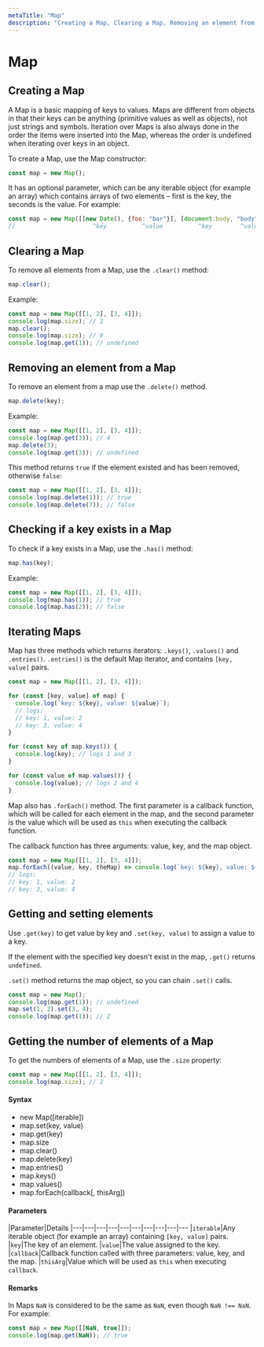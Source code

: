 ```yaml
---
metaTitle: "Map"
description: "Creating a Map, Clearing a Map, Removing an element from a Map, Checking if a key exists in a Map, Iterating Maps, Getting and setting elements, Getting the number of elements of a Map"
---
```


# Map



## Creating a Map


A Map is a basic mapping of keys to values. Maps are different from objects in that their keys can be anything (primitive values as well as objects), not just strings and symbols. Iteration over Maps is also always done in the order the items were inserted into the Map, whereas the order is undefined when iterating over keys in an object.

To create a Map, use the Map constructor:

```js
const map = new Map();

```

It has an optional parameter, which can be any iterable object (for example an array) which contains arrays of two elements – first is the key, the seconds is the value. For example:

```js
const map = new Map([[new Date(), {foo: "bar"}], [document.body, "body"]]);
//                      ^key          ^value          ^key        ^value

```



## Clearing a Map


To remove all elements from a Map, use the `.clear()` method:

```js
map.clear();

```

Example:

```js
const map = new Map([[1, 2], [3, 4]]);
console.log(map.size); // 2
map.clear();
console.log(map.size); // 0
console.log(map.get(1)); // undefined

```



## Removing an element from a Map


To remove an element from a map use the `.delete()` method.

```js
map.delete(key);

```

Example:

```js
const map = new Map([[1, 2], [3, 4]]);
console.log(map.get(3)); // 4
map.delete(3);
console.log(map.get(3)); // undefined

```

This method returns `true` if the element existed and has been removed, otherwise `false`:

```js
const map = new Map([[1, 2], [3, 4]]);
console.log(map.delete(1)); // true
console.log(map.delete(7)); // false

```



## Checking if a key exists in a Map


To check if a key exists in a Map, use the `.has()` method:

```js
map.has(key);

```

Example:

```js
const map = new Map([[1, 2], [3, 4]]);
console.log(map.has(1)); // true
console.log(map.has(2)); // false

```



## Iterating Maps


Map has three methods which returns iterators: `.keys()`, `.values()` and `.entries()`. `.entries()` is the default Map iterator, and contains `[key, value]` pairs.

```js
const map = new Map([[1, 2], [3, 4]]);

for (const [key, value] of map) {
  console.log(`key: ${key}, value: ${value}`);
  // logs:
  // key: 1, value: 2
  // key: 3, value: 4
}

for (const key of map.keys()) {
  console.log(key); // logs 1 and 3
}

for (const value of map.values()) {
  console.log(value); // logs 2 and 4
}

```

Map also has `.forEach()` method. The first parameter is a callback function, which will be called for each element in the map, and the second parameter is the value which will be used as `this` when executing the callback function.

The callback function has three arguments: value, key, and the map object.

```js
const map = new Map([[1, 2], [3, 4]]);
map.forEach((value, key, theMap) => console.log(`key: ${key}, value: ${value}`));
// logs:
// key: 1, value: 2
// key: 3, value: 4

```



## Getting and setting elements


Use `.get(key)` to get value by key and `.set(key, value)` to assign a value to a key.

If the element with the specified key doesn't exist in the map, `.get()` returns `undefined`.

`.set()` method returns the map object, so you can chain `.set()` calls.

```js
const map = new Map();
console.log(map.get(1)); // undefined
map.set(1, 2).set(3, 4);
console.log(map.get(1)); // 2

```



## Getting the number of elements of a Map


To get the numbers of elements of a Map, use the `.size` property:

```js
const map = new Map([[1, 2], [3, 4]]);
console.log(map.size); // 2

```



#### Syntax


- new Map([iterable])
- map.set(key, value)
- map.get(key)
- map.size
- map.clear()
- map.delete(key)
- map.entries()
- map.keys()
- map.values()
- map.forEach(callback[, thisArg])



#### Parameters


|Parameter|Details
|---|---|---|---|---|---|---|---|---|---
|`iterable`|Any iterable object (for example an array) containing `[key, value]` pairs.
|`key`|The key of an element.
|`value`|The value assigned to the key.
|`callback`|Callback function called with three parameters: value, key, and the map.
|`thisArg`|Value which will be used as `this` when executing `callback`.



#### Remarks


In Maps `NaN` is considered to be the same as `NaN`, even though `NaN !== NaN`. For example:

```js
const map = new Map([[NaN, true]]);
console.log(map.get(NaN)); // true

```

